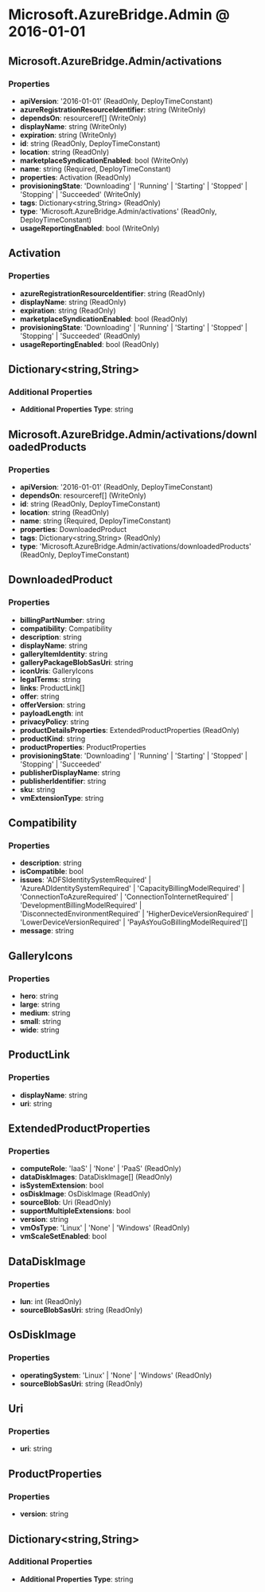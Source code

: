 # Microsoft.AzureBridge.Admin @ 2016-01-01

## Microsoft.AzureBridge.Admin/activations
### Properties
* **apiVersion**: '2016-01-01' (ReadOnly, DeployTimeConstant)
* **azureRegistrationResourceIdentifier**: string (WriteOnly)
* **dependsOn**: resourceref[] (WriteOnly)
* **displayName**: string (WriteOnly)
* **expiration**: string (WriteOnly)
* **id**: string (ReadOnly, DeployTimeConstant)
* **location**: string (ReadOnly)
* **marketplaceSyndicationEnabled**: bool (WriteOnly)
* **name**: string (Required, DeployTimeConstant)
* **properties**: Activation (ReadOnly)
* **provisioningState**: 'Downloading' | 'Running' | 'Starting' | 'Stopped' | 'Stopping' | 'Succeeded' (WriteOnly)
* **tags**: Dictionary<string,String> (ReadOnly)
* **type**: 'Microsoft.AzureBridge.Admin/activations' (ReadOnly, DeployTimeConstant)
* **usageReportingEnabled**: bool (WriteOnly)

## Activation
### Properties
* **azureRegistrationResourceIdentifier**: string (ReadOnly)
* **displayName**: string (ReadOnly)
* **expiration**: string (ReadOnly)
* **marketplaceSyndicationEnabled**: bool (ReadOnly)
* **provisioningState**: 'Downloading' | 'Running' | 'Starting' | 'Stopped' | 'Stopping' | 'Succeeded' (ReadOnly)
* **usageReportingEnabled**: bool (ReadOnly)

## Dictionary<string,String>
### Additional Properties
* **Additional Properties Type**: string

## Microsoft.AzureBridge.Admin/activations/downloadedProducts
### Properties
* **apiVersion**: '2016-01-01' (ReadOnly, DeployTimeConstant)
* **dependsOn**: resourceref[] (WriteOnly)
* **id**: string (ReadOnly, DeployTimeConstant)
* **location**: string (ReadOnly)
* **name**: string (Required, DeployTimeConstant)
* **properties**: DownloadedProduct
* **tags**: Dictionary<string,String> (ReadOnly)
* **type**: 'Microsoft.AzureBridge.Admin/activations/downloadedProducts' (ReadOnly, DeployTimeConstant)

## DownloadedProduct
### Properties
* **billingPartNumber**: string
* **compatibility**: Compatibility
* **description**: string
* **displayName**: string
* **galleryItemIdentity**: string
* **galleryPackageBlobSasUri**: string
* **iconUris**: GalleryIcons
* **legalTerms**: string
* **links**: ProductLink[]
* **offer**: string
* **offerVersion**: string
* **payloadLength**: int
* **privacyPolicy**: string
* **productDetailsProperties**: ExtendedProductProperties (ReadOnly)
* **productKind**: string
* **productProperties**: ProductProperties
* **provisioningState**: 'Downloading' | 'Running' | 'Starting' | 'Stopped' | 'Stopping' | 'Succeeded'
* **publisherDisplayName**: string
* **publisherIdentifier**: string
* **sku**: string
* **vmExtensionType**: string

## Compatibility
### Properties
* **description**: string
* **isCompatible**: bool
* **issues**: 'ADFSIdentitySystemRequired' | 'AzureADIdentitySystemRequired' | 'CapacityBillingModelRequired' | 'ConnectionToAzureRequired' | 'ConnectionToInternetRequired' | 'DevelopmentBillingModelRequired' | 'DisconnectedEnvironmentRequired' | 'HigherDeviceVersionRequired' | 'LowerDeviceVersionRequired' | 'PayAsYouGoBillingModelRequired'[]
* **message**: string

## GalleryIcons
### Properties
* **hero**: string
* **large**: string
* **medium**: string
* **small**: string
* **wide**: string

## ProductLink
### Properties
* **displayName**: string
* **uri**: string

## ExtendedProductProperties
### Properties
* **computeRole**: 'IaaS' | 'None' | 'PaaS' (ReadOnly)
* **dataDiskImages**: DataDiskImage[] (ReadOnly)
* **isSystemExtension**: bool
* **osDiskImage**: OsDiskImage (ReadOnly)
* **sourceBlob**: Uri (ReadOnly)
* **supportMultipleExtensions**: bool
* **version**: string
* **vmOsType**: 'Linux' | 'None' | 'Windows' (ReadOnly)
* **vmScaleSetEnabled**: bool

## DataDiskImage
### Properties
* **lun**: int (ReadOnly)
* **sourceBlobSasUri**: string (ReadOnly)

## OsDiskImage
### Properties
* **operatingSystem**: 'Linux' | 'None' | 'Windows' (ReadOnly)
* **sourceBlobSasUri**: string (ReadOnly)

## Uri
### Properties
* **uri**: string

## ProductProperties
### Properties
* **version**: string

## Dictionary<string,String>
### Additional Properties
* **Additional Properties Type**: string

